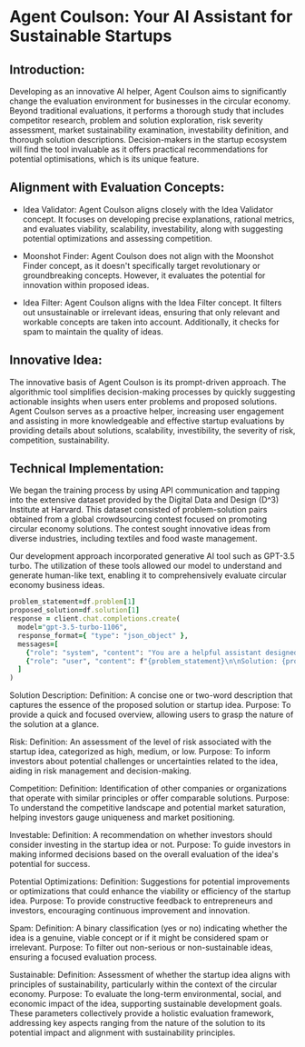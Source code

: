 # Agent Coulson: Your AI Assistant for Sustainable Startups

## Introduction:
Developing as an innovative AI helper, Agent Coulson aims to significantly change the evaluation environment for businesses in the circular economy. Beyond traditional evaluations, it performs a thorough study that includes competitor research, problem and solution exploration, risk severity assessment, market sustainability examination, investability definition, and thorough solution descriptions. Decision-makers in the startup ecosystem will find the tool invaluable as it offers practical recommendations for potential optimisations, which is its unique feature.

## Alignment with Evaluation Concepts:
- Idea Validator: Agent Coulson aligns closely with the Idea Validator concept. It focuses on developing precise explanations, rational metrics, and evaluates viability, scalability, investability, along with suggesting potential optimizations and assessing competition.

- Moonshot Finder: Agent Coulson does not align with the Moonshot Finder concept, as it doesn't specifically target revolutionary or groundbreaking concepts. However, it evaluates the potential for innovation within proposed ideas.

- Idea Filter: Agent Coulson aligns with the Idea Filter concept. It filters out unsustainable or irrelevant ideas, ensuring that only relevant and workable concepts are taken into account. Additionally, it checks for spam to maintain the quality of ideas.

## Innovative Idea:
The innovative basis of Agent Coulson is its prompt-driven approach. The algorithmic tool simplifies decision-making processes by quickly suggesting actionable insights when users enter problems and proposed solutions. Agent Coulson serves as a proactive helper, increasing user engagement and assisting in more knowledgeable and effective startup evaluations by providing details about solutions, scalability, investibility, the severity of risk, competition, sustainability.

## Technical Implementation: 
We began the training process by using API communication and tapping into the extensive dataset provided by the Digital Data and Design (D^3) Institute at Harvard. This dataset consisted of problem-solution pairs obtained from a global crowdsourcing contest focused on promoting circular economy solutions. The contest sought innovative ideas from diverse industries, including textiles and food waste management.

Our development approach incorporated generative AI tool such as GPT-3.5 turbo. The utilization of these tools allowed our model to understand and generate human-like text, enabling it to comprehensively evaluate circular economy business ideas.

```ruby
problem_statement=df.problem[1]
proposed_solution=df.solution[1]
response = client.chat.completions.create(
  model="gpt-3.5-turbo-1106",
  response_format={ "type": "json_object" },
  messages=[
    {"role": "system", "content": "You are a helpful assistant designed to output JSON."},
    {"role": "user", "content": f"{problem_statement}\n\nSolution: {proposed_solution} \nYou are a Agent who is designed to provide effective short summary of every idea presented to you fill in each and every parameter differently and  effectivey. The paramters are 1.SolutionDescription:a one or two word to describe the solutions, 2.Risk:calculate the risk in terms of high low or medium and tell the reason, 3.Competition:is there any other company or organization with same principles,4.Investable:should we invest in it or not,5.Potential_Optimisations:potential optimisation, 6.Spams: A yes or no which tells if it is idea or just a spam 7.Sustainable:also judge the idea if it is sustainable or not according to if it falls under the circular economy, considers these questions as parameteres, DO NOT CHANGE THE PARAMETER NAME OR NUMBER OF PARAMETERS"}
  ]
)
```
Solution Description:
  Definition: A concise one or two-word description that captures the essence of the proposed solution or startup idea.
  Purpose: To provide a quick and focused overview, allowing users to grasp the nature of the solution at a glance.

Risk:
  Definition: An assessment of the level of risk associated with the startup idea, categorized as high, medium, or low.
  Purpose: To inform investors about potential challenges or uncertainties related to the idea, aiding in risk management and decision-making.

Competition:
  Definition: Identification of other companies or organizations that operate with similar principles or offer comparable solutions.
  Purpose: To understand the competitive landscape and potential market saturation, helping investors gauge uniqueness and market positioning.

Investable:
  Definition: A recommendation on whether investors should consider investing in the startup idea or not.
  Purpose: To guide investors in making informed decisions based on the overall evaluation of the idea's potential for success.

Potential Optimizations:
  Definition: Suggestions for potential improvements or optimizations that could enhance the viability or efficiency of the startup idea.
  Purpose: To provide constructive feedback to entrepreneurs and investors, encouraging continuous improvement and innovation.

Spam:
  Definition: A binary classification (yes or no) indicating whether the idea is a genuine, viable concept or if it might be considered spam or irrelevant.
  Purpose: To filter out non-serious or non-sustainable ideas, ensuring a focused evaluation process.

Sustainable:
  Definition: Assessment of whether the startup idea aligns with principles of sustainability, particularly within the context of the circular economy.
  Purpose: To evaluate the long-term environmental, social, and economic impact of the idea, supporting sustainable development goals.
These parameters collectively provide a holistic evaluation framework, addressing key aspects ranging from the nature of the solution to its potential impact and alignment with sustainability principles.




